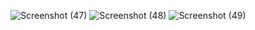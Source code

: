 ![Screenshot (47)](https://user-images.githubusercontent.com/78152814/195001638-86a21568-bf74-4385-9926-50c68633404e.png)
![Screenshot (48)](https://user-images.githubusercontent.com/78152814/195001642-7d91be8f-d20e-445d-b976-cf5ac06bfa88.png)
![Screenshot (49)](https://user-images.githubusercontent.com/78152814/195001643-7c9d24d7-d530-4ce5-b59e-ecfddd73a6b6.png)
